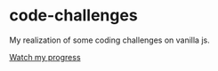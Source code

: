# code-challenges
My realization of some coding challenges on vanilla js.

[Watch my progress](https://falkura.github.io/code-challenges/)
